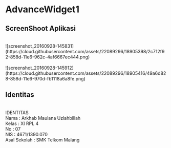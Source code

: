 # AdvanceWidget1
<h2> ScreenShoot Aplikasi </h2> <br>
![screenshot_20160928-145831](https://cloud.githubusercontent.com/assets/22089296/18905398/2c712f92-858d-11e6-962c-4af6667ec444.png) <br> <br>
![screenshot_20160928-145912](https://cloud.githubusercontent.com/assets/22089296/18905416/49a6d828-858d-11e6-970d-fb1118a6a8fe.png)
<h2> Identitas </h2> <br>
IDENTITAS <br>
Nama : Arkhab Maulana Uzlahbillah <br> 
Kelas : XI RPL 4 <br>
No : 07 <br>
NIS : 4671/1390.070 <br>
Asal Sekolah : SMK Telkom Malang <br> 
